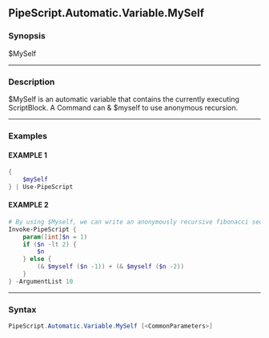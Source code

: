 PipeScript.Automatic.Variable.MySelf
------------------------------------




### Synopsis
$MySelf



---


### Description

$MySelf is an automatic variable that contains the currently executing ScriptBlock.
A Command can & $myself to use anonymous recursion.



---


### Examples
#### EXAMPLE 1
```PowerShell
{
    $mySelf
} | Use-PipeScript
```

#### EXAMPLE 2
```PowerShell
# By using $Myself, we can write an anonymously recursive fibonacci sequence.
Invoke-PipeScript {
    param([int]$n = 1)
    if ($n -lt 2) {
        $n
    } else {
        (& $myself ($n -1)) + (& $myself ($n -2))
    }
} -ArgumentList 10
```



---


### Syntax
```PowerShell
PipeScript.Automatic.Variable.MySelf [<CommonParameters>]
```
